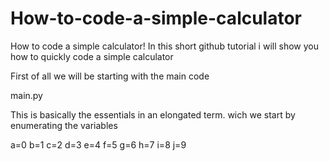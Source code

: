 # How-to-code-a-simple-calculator
How to code a simple calculator!
In this short github tutorial i will show you how to quickly code a simple calculator

First of all we will be starting with the main code 

main.py

This is basically the essentials in an elongated term.
wich we start by enumerating the variables

a=0
b=1
c=2
d=3
e=4
f=5
g=6
h=7
i=8
j=9

